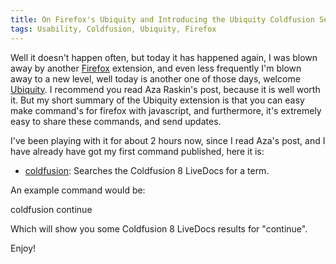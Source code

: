 ```yaml
---
title: On Firefox's Ubiquity and Introducing the Ubiquity Coldfusion Search Command
tags: Usability, Coldfusion, Ubiquity, Firefox
---
```

Well it doesn't happen often, but today it has happened again, I was blown away by another <a title="Firefox Web Browser" rel="external" rev="vote-for" target="_blank" href="http://www.mozilla.com/en-US/firefox/">Firefox</a> extension, and even less frequently I'm blown away to a new level, well today is another one of those days, welcome <a title="Ubiquity In Depth by Aza Raskin" rel="external" rev="vote-for" target="_blank" href="http://www.azarask.in/blog/post/ubiquity-in-depth/">Ubiquity</a>. I recommend you read Aza Raskin's post, because it is well worth it. But my short summary of the Ubiquity extension is that you can easy make command's for firefox with javascript, and furthermore, it's extremely easy to share these commands, and send updates.</p>
<p>
I've been playing with it for about 2 hours now, since I read Aza's post, and I have already have got my first command published, here it is:
</p><ul>
<li><a title="Ubiquity Command to Search Coldfusion 8 LiveDocs" rel="code" rev="vote-for" target="_blank" href="http://erikvold.com/tools/ubiquity/coldfusion/coldfusion.cfm">coldfusion</a>: Searches the Coldfusion 8 LiveDocs for a term.</li>
</ul><p></p>

<p>
An example command would be:
</p><div class="code">coldfusion continue</div><p></p>

Which will show you some Coldfusion 8 LiveDocs results for "continue".

Enjoy!

  	
